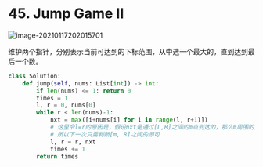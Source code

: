

# 45. Jump Game II

![image-20210117202015701](../../../.assert/image-20210117202015701.png)

维护两个指针，分别表示当前可达到的下标范围，从中选一个最大的，直到达到最后一个数。

~~~python
class Solution:
    def jump(self, nums: List[int]) -> int:
        if len(nums) <= 1: return 0
        times = 1
        l, r = 0, nums[0]
        while r < len(nums)-1:
            nxt = max([i+nums[i] for i in range(l, r+1)])
            # 这里令l=r的原因是，假设nxt是通过[L,R]之间的m点到达的，那么m周围的点能到的距离一定小于nxt
            # 所以下一次只需判断[m, R]之间的即可
            l, r = r, nxt
            times += 1
        return times
    
~~~

